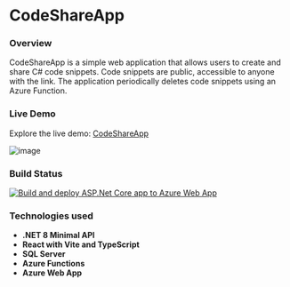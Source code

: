 # CodeShareApp

### Overview

CodeShareApp is a simple web application that allows users to create and share C# code snippets. Code snippets are public, accessible to anyone with the link. The application periodically deletes code snippets using an Azure Function.

### Live Demo

Explore the live demo: [CodeShareApp](https://csharpcodeshare.azurewebsites.net/code/0cbe2e0b-9186-453f-41c4-08dbf2568673)

![image](https://github.com/AlexanderOrmseth/CodeShareApp/assets/33042077/bd4bf88a-ccf2-40b9-a6e1-51fe5cc14c9b)

### Build Status

[![Build and deploy ASP.Net Core app to Azure Web App](https://github.com/AlexanderOrmseth/CodeShareApp/actions/workflows/master_csharpcodeshare.yml/badge.svg)](https://github.com/AlexanderOrmseth/CodeShareApp/actions/workflows/master_csharpcodeshare.yml)

### Technologies used

- **.NET 8 Minimal API**
- **React with Vite and TypeScript**
- **SQL Server**
- **Azure Functions**
- **Azure Web App**
